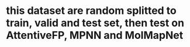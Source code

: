 # this dataset are random splitted to train, valid and test set, then test on AttentiveFP, MPNN and MolMapNet